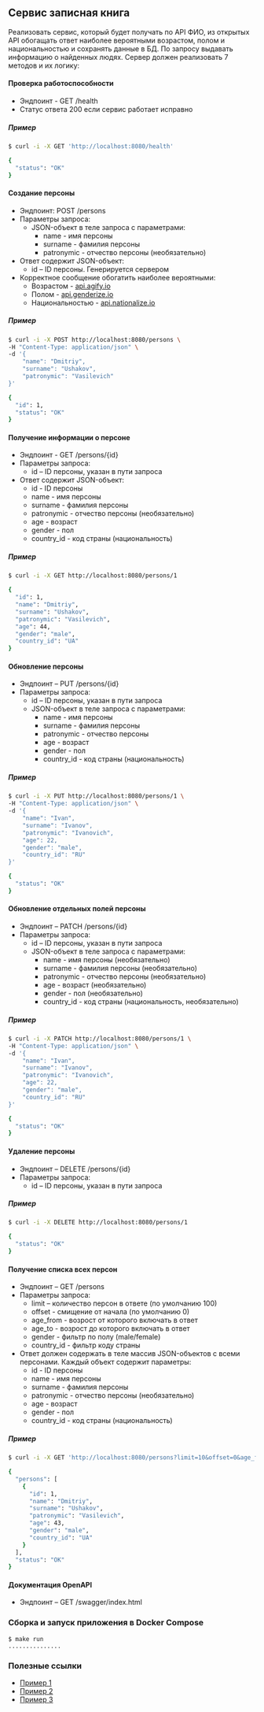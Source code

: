 ## Сервис записная книга

Реализовать сервис, который будет получать по API ФИО, из открытых API обогащать ответ
наиболее вероятными возрастом, полом и национальностью и сохранять данные в БД. По
запросу выдавать информацию о найденных людях. Сервер должен реализовать 7 методов и
их логику:

#### Проверка работоспособности
- Эндпоинт - GET /health
- Статус ответа 200 если сервис работает исправно

##### Пример
```bash
$ curl -i -X GET 'http://localhost:8080/health'

{
  "status": "OK"
}
```

#### Создание персоны
 - Эндпоинт: POST /persons
 - Параметры запроса:
    - JSON-объект в теле запроса с параметрами:
        - name - имя персоны
        - surname - фамилия персоны
        - patronymic - отчество персоны (необязательно)
 - Ответ содержит JSON-объект:
    - id – ID персоны. Генерируется сервером
 - Корректное сообщение обогатить наиболее вероятными:
    - Возрастом - [api.agify.io](https://api.agify.io/?name=Dmitriy) 
    - Полом - [api.genderize.io](https://api.genderize.io/?name=Dmitriy)
    - Национальностью - [api.nationalize.io](https://api.nationalize.io/?name=Dmitriy)

##### Пример
```bash
$ curl -i -X POST http://localhost:8080/persons \
-H "Content-Type: application/json" \
-d '{
	"name": "Dmitriy",
	"surname": "Ushakov",
	"patronymic": "Vasilevich"
}'

{
  "id": 1,
  "status": "OK"
}
```

#### Получение информации о персоне
 - Эндпоинт - GET /persons/{id}
 - Параметры запроса:
    - id – ID персоны, указан в пути запроса
 - Ответ содержит JSON-объект:
    - id - ID персоны
    - name - имя персоны
    - surname - фамилия персоны
    - patronymic - отчество персоны (необязательно)
    - age - возраст
    - gender - пол
    - country_id - код страны (национальность)

##### Пример
```bash
$ curl -i -X GET http://localhost:8080/persons/1

{
  "id": 1,
  "name": "Dmitriy",
  "surname": "Ushakov",
  "patronymic": "Vasilevich",
  "age": 44,
  "gender": "male",
  "country_id": "UA"
}
```

#### Обновление персоны
 - Эндпоинт – PUT /persons/{id}
 - Параметры запроса:
    - id – ID персоны, указан в пути запроса
    - JSON-объект в теле запроса с параметрами:
        - name - имя персоны
        - surname - фамилия персоны
        - patronymic - отчество персоны
        - age - возраст
        - gender - пол
        - country_id - код страны (национальность)

##### Пример
```bash
$ curl -i -X PUT http://localhost:8080/persons/1 \
-H "Content-Type: application/json" \
-d '{
	"name": "Ivan",
	"surname": "Ivanov",
	"patronymic": "Ivanovich",
	"age": 22,
	"gender": "male",
	"country_id": "RU"
}'

{
  "status": "OK"
}
```

#### Обновление отдельных полей персоны
 - Эндпоинт – PATCH /persons/{id}
 - Параметры запроса:
    - id – ID персоны, указан в пути запроса
    - JSON-объект в теле запроса с параметрами:
        - name - имя персоны (необязательно)
        - surname - фамилия персоны (необязательно)
        - patronymic - отчество персоны (необязательно)
        - age - возраст (необязательно)
        - gender - пол (необязательно)
        - country_id - код страны (национальность, необязательно)

##### Пример
```bash
$ curl -i -X PATCH http://localhost:8080/persons/1 \
-H "Content-Type: application/json" \
-d '{
	"name": "Ivan",
	"surname": "Ivanov",
	"patronymic": "Ivanovich",
	"age": 22,
	"gender": "male",
	"country_id": "RU"
}'

{
  "status": "OK"
}
```

#### Удаление персоны
 - Эндпоинт – DELETE /persons/{id}
 - Параметры запроса:
    - id – ID персоны, указан в пути запроса

##### Пример
```bash
$ curl -i -X DELETE http://localhost:8080/persons/1

{
  "status": "OK"
}
```

#### Получение списка всех персон
 - Эндпоинт – GET /persons
 - Параметры запроса:
    - limit – количество персон в ответе (по умолчанию 100)
    - offset - смищение от начала (по умолчанию 0)
    - age_from - возрост от которого включать в ответ
    - age_to - возрост до которого включать в ответ
    - gender - фильтр по полу (male/female)
    - country_id - фильтр коду страны
 - Ответ должен содержать в теле массив JSON-объектов с всеми персонами. Каждый объект содержит параметры:
    - id - ID персоны
    - name - имя персоны
    - surname - фамилия персоны
    - patronymic - отчество персоны (необязательно)
    - age - возраст
    - gender - пол
    - country_id - код страны (национальность)

##### Пример
```bash
$ curl -i -X GET 'http://localhost:8080/persons?limit=10&offset=0&age_from=18&age_to=100&gender=male&country_id=RU'

{
  "persons": [
    {
      "id": 1,
      "name": "Dmitriy",
      "surname": "Ushakov",
      "patronymic": "Vasilevich",
      "age": 43,
      "gender": "male",
      "country_id": "UA"
    }
  ],
  "status": "OK"
}
```
#### Документация OpenAPI
 - Эндпоинт – GET /swagger/index.html

### Сборка и запуск приложения в Docker Compose

```shell script
$ make run
...............
```

### Полезные ссылки
- [Пример 1](https://github.com/fprofit/EffectiveMobile)
- [Пример 2](https://github.com/kozyrev-m/effective-mobile-task)
- [Пример 3](https://github.com/alukart32/effective-mobile-test-task)
